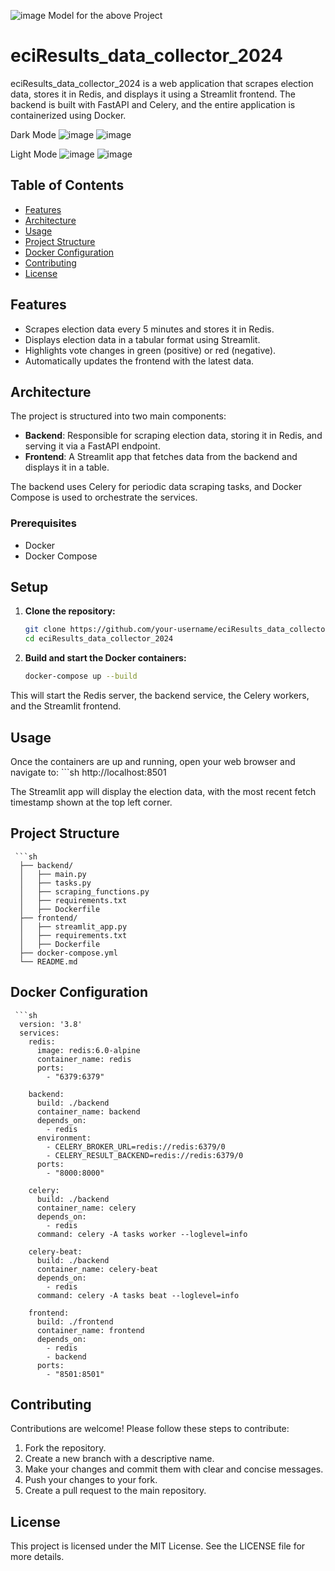 ![image](https://github.com/AnurupMondal/eciResults_data_collector_2024/assets/45717023/1af89516-04ea-4b00-8449-5e2935a99dd9)
Model for the above Project

# eciResults_data_collector_2024

eciResults_data_collector_2024 is a web application that scrapes election data, stores it in Redis, and displays it using a Streamlit frontend. The backend is built with FastAPI and Celery, and the entire application is containerized using Docker.

Dark Mode
![image](https://github.com/AnurupMondal/eciResults_data_collector_2024/assets/45717023/eb50dfbd-6fa2-4053-8ac0-c4a51e55725d)
![image](https://github.com/AnurupMondal/eciResults_data_collector_2024/assets/45717023/d229a673-a30f-47fb-93be-8f467901a731)

Light Mode
![image](https://github.com/AnurupMondal/eciResults_data_collector_2024/assets/45717023/f32aee97-3d37-47e9-a36c-7175365a6ece)
![image](https://github.com/AnurupMondal/eciResults_data_collector_2024/assets/45717023/8e9e24dd-dd76-4837-b6a3-ab10ba9699f7)


## Table of Contents

- [Features](#features)
- [Architecture](#architecture)
- [Usage](#usage)
- [Project Structure](#project-structure)
- [Docker Configuration](#docker-configuration)
- [Contributing](#contributing)
- [License](#license)

## Features

- Scrapes election data every 5 minutes and stores it in Redis.
- Displays election data in a tabular format using Streamlit.
- Highlights vote changes in green (positive) or red (negative).
- Automatically updates the frontend with the latest data.

## Architecture

The project is structured into two main components:

- **Backend**: Responsible for scraping election data, storing it in Redis, and serving it via a FastAPI endpoint.
- **Frontend**: A Streamlit app that fetches data from the backend and displays it in a table.

The backend uses Celery for periodic data scraping tasks, and Docker Compose is used to orchestrate the services.

### Prerequisites

- Docker
- Docker Compose

## Setup

1. **Clone the repository:**
   ```sh
   git clone https://github.com/your-username/eciResults_data_collector_2024.git
   cd eciResults_data_collector_2024

2. **Build and start the Docker containers:**
   ```sh
   docker-compose up --build
  This will start the Redis server, the backend service, the Celery workers, and the Streamlit frontend.
  
## Usage

Once the containers are up and running, open your web browser and navigate to:
    ```sh
    http://localhost:8501

The Streamlit app will display the election data, with the most recent fetch timestamp shown at the top left corner.

## Project Structure
     ```sh
      ├── backend/
      │   ├── main.py
      │   ├── tasks.py
      │   ├── scraping_functions.py
      │   ├── requirements.txt
      │   ├── Dockerfile
      ├── frontend/
      │   ├── streamlit_app.py
      │   ├── requirements.txt
      │   ├── Dockerfile
      ├── docker-compose.yml
      └── README.md

## Docker Configuration
     ```sh
      version: '3.8'
      services:
        redis:
          image: redis:6.0-alpine
          container_name: redis
          ports:
            - "6379:6379"
      
        backend:
          build: ./backend
          container_name: backend
          depends_on:
            - redis
          environment:
            - CELERY_BROKER_URL=redis://redis:6379/0
            - CELERY_RESULT_BACKEND=redis://redis:6379/0
          ports:
            - "8000:8000"
      
        celery:
          build: ./backend
          container_name: celery
          depends_on:
            - redis
          command: celery -A tasks worker --loglevel=info
      
        celery-beat:
          build: ./backend
          container_name: celery-beat
          depends_on:
            - redis
          command: celery -A tasks beat --loglevel=info
      
        frontend:
          build: ./frontend
          container_name: frontend
          depends_on:
            - redis
            - backend
          ports:
            - "8501:8501"

## Contributing
  Contributions are welcome! Please follow these steps to contribute:

  1. Fork the repository.
  2. Create a new branch with a descriptive name.
  3. Make your changes and commit them with clear and concise messages.
  4. Push your changes to your fork.
  5. Create a pull request to the main repository.

## License
This project is licensed under the MIT License. See the LICENSE file for more details.

